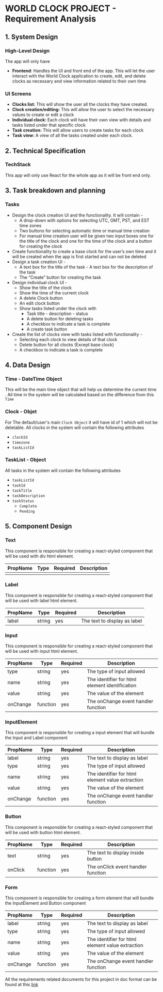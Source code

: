 # WORLD CLOCK PROJECT - Requirement Analysis

## 1. System Design

### High-Level Design

The app will only have

- **Frontend**: Handles the UI and front end of the app. This will let the user interact with the World Clock application to create, edit, and delete clocks as necessary and view information related to their own time

### UI Screens

- **Clocks list:** This will show the user all the clocks they have created.
- **Clock creation/editing:** This will allow the user to select the necessary values to create or edit a clock
- **Individual clock:** Each clock will have their own view with details and tasks listed under that specific clock
- **Task creation:** This will allow users to create tasks for each clock
- **Task view:** A view of all the tasks created under each clock.

## 2. Technical Specification

### TechStack

This app will only use React for the whole app as it will be front end only.

## 3. Task breakdown and planning

### Tasks

- Design the clock creation UI and the functionality. It will contain -
  - A drop-down with options for selecting UTC, GMT, PST, and EST time zones
  - Two buttons for selecting automatic time or manual time creation
  - For manual time creation user will be given two input boxes one for the title of the clock and one for the time of the clock and a button for creating the clock
- Create functionality to create a base clock for the user’s own time and it will be created when the app is first started and can not be deleted
- Design a task creation UI -
  - A text box for the title of the task - A text box for the description of the task
  - The “Create” button for creating the task
- Design individual clock UI -
  - Show the title of the clock
  - Show the time of the current clock
  - A delete Clock button
  - An edit clock button
  - Show tasks listed under the clock with
    - Task title - description - status
    - A delete button for deleting tasks
    - A checkbox to indicate a task is complete
    - A create task button
- Create the list of clocks view with tasks listed with functionality -
  - Selecting each clock to view details of that clock
  - Delete button for all clocks (Except base clock)
  - A checkbox to indicate a task is complete

## 4. Data Design

### Time - DateTime Object

This will be the main time object that will help us determine the current time . All time in the system will be calculated based on the difference from this `Time`

### Clock - Objet

For The default/user's main `Clock Object` it will have id of 1 which will not be deletable. All clocks in the system will contain the following attributes

- `clockId`
- `timezone`
- `taskListId`

### TaskList - Object

All tasks in the system will contain the following attributes

- `taskListId`
- `taskId`
- `taskTitle`
- `taskDescription`
- `taskStatus`
  - `Complete`
  - `Pending`

## 5. Component Design

### Text

This component is responsible for creating a react-styled component that will be used with div html element.

| PropName | Type | Required | Description |
| -------- | ---- | -------- | ----------- |
|          |      |          |             |

### Label

This component is responsible for creating a react-styled component that will be used with label html element.

| PropName | Type   | Required | Description                  |
| -------- | ------ | -------- | ---------------------------- |
| label    | string | yes      | The text to display as label |

### Input

This component is responsible for creating a react-styled component that will be used with input html element.

| PropName | Type     | Required | Description                                    |
| -------- | -------- | -------- | ---------------------------------------------- |
| type     | string   | yes      | The type of input allowed                      |
| name     | string   | yes      | The identifier for html element identification |
| value    | string   | yes      | The value of the element                       |
| onChange | function | yes      | The onChange event handler function            |

### InputElement

This component is responsible for creating a input element that will bundle the Input and Label component

| PropName | Type     | Required | Description                                      |
| -------- | -------- | -------- | ------------------------------------------------ |
| label    | string   | yes      | The text to display as label                     |
| type     | string   | yes      | The type of input allowed                        |
| name     | string   | yes      | The identifier for html element value extraction |
| value    | string   | yes      | The value of the element                         |
| onChange | function | yes      | The onChange event handler function              |

### Button

This component is responsible for creating a react-styled component that will be used with button html element.

| PropName | Type     | Required | Description                        |
| -------- | -------- | -------- | ---------------------------------- |
| text     | string   | yes      | The text to display inside button  |
| onClick  | function | yes      | The onClick event handler function |

### Form

This component is responsible for creating a form element that will bundle the InputElement and Button component

| PropName | Type     | Required | Description                                      |
| -------- | -------- | -------- | ------------------------------------------------ |
| label    | string   | yes      | The text to display as label                     |
| type     | string   | yes      | The type of input allowed                        |
| name     | string   | yes      | The identifier for html element value extraction |
| value    | string   | yes      | The value of the element                         |
| onChange | function | yes      | The onChange event handler function              |

All the requirements related documents for this project in doc format can be found at this [link](https://docs.google.com/document/d/13EkccvcjlMPNwfQ7cuasyOkzElMjvKSBJaOM5UwUvgY/edit?usp=sharing)

